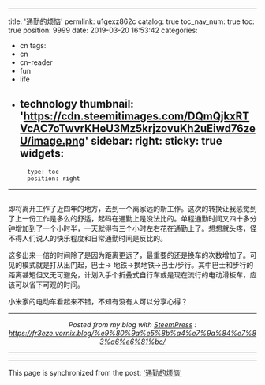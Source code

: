 
---
title: '通勤的烦恼'
permlink: u1gexz862c
catalog: true
toc_nav_num: true
toc: true
position: 9999
date: 2019-03-20 16:53:42
categories:
- cn
tags:
- cn
- cn-reader
- fun
- life
- technology
thumbnail: 'https://cdn.steemitimages.com/DQmQjkxRTVcAC7oTwvrKHeU3Mz5krjzovuKh2uEiwd76zeU/image.png'
sidebar:
    right:
        sticky: true
widgets:
    -
        type: toc
        position: right
---


<center><img src="https://cdn.steemitimages.com/DQmQjkxRTVcAC7oTwvrKHeU3Mz5krjzovuKh2uEiwd76zeU/image.png" alt="" /><br/></center>

即将离开工作了近四年的地方，去到一个离家远的新工作。这次的转换让我感觉到了上一份工作是多么的舒适，起码在通勤上是没法比的。单程通勤时间又四十多分钟增加到了一个小时半，一天就得有三个小时左右花在通勤上了。想想就头疼，怪不得人们说人的快乐程度和日常通勤时间是反比的。

这多出来一倍的时间除了是因为距离更远了，最重要的还是换车的次数增加了。可见的模式就是打从出门起，巴士-> 地铁->换地铁->巴士/步行。其中巴士和步行的距离甚短但又无可避免，计划入手个折叠式自行车或是现在流行的电动滑板车，应该可以省下可观的时间。

小米家的电动车看起来不错，不知有没有人可以分享心得？ <br /><center><hr/><em>Posted from my blog with <a href='https://wordpress.org/plugins/steempress/'>SteemPress</a> : https://fr3eze.vornix.blog/%e9%80%9a%e5%8b%a4%e7%9a%84%e7%83%a6%e6%81%bc/ </em><hr/></center> 

- - -

This page is synchronized from the post: ['通勤的烦恼'](https://steemit.com/@fr3eze/u1gexz862c)
